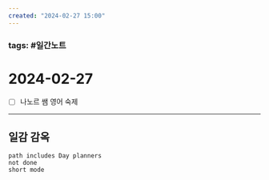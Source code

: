 ```yaml
---
created: "2024-02-27 15:00"
---
```


### tags: #일간노트
  
# 2024-02-27 
- [ ] 나노르 쌤 영어 숙제

---  
## 일감 감옥  
```tasks  
path includes Day planners
not done  
short mode  
```